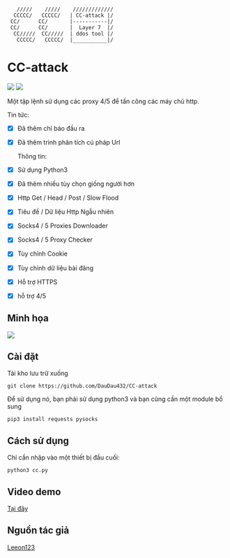        /////    /////    /////////////
      CCCCC/   CCCCC/   | CC-attack |/
     CC/      CC/       |-----------|/ 
     CC/      CC/       |  Layer 7  |/ 
      CC/////  CC/////  | ddos tool |/ 
       CCCCC/   CCCCC/  |___________|/

# CC-attack 
![](https://img.shields.io/badge/Version-3.6-brightgreen.svg) ![](https://img.shields.io/badge/license-GPLv2-blue.svg)

  Một tập lệnh sử dụng các proxy 4/5 để tấn công các máy chủ http.

  Tin tức:
- [x] Đã thêm chỉ báo đầu ra
- [x] Đã thêm trình phân tích cú pháp Url
  
  Thông tin:
- [x] Sử dụng Python3
- [x] Đã thêm nhiều tùy chọn giống người hơn
- [x] Http Get / Head / Post / Slow Flood
- [x] Tiêu đề / Dữ liệu Http Ngẫu nhiên
- [x] Socks4 / 5 Proxies Downloader
- [x] Socks4 / 5 Proxy Checker
- [x] Tùy chỉnh Cookie
- [x] Tùy chỉnh dữ liệu bài đăng
- [x] Hỗ trợ HTTPS
- [x] hỗ trợ 4/5

## Minh họa

![](https://i.imgur.com/hXGBnkB.png)

## Cài đặt
Tải kho lưu trữ xuống 
```
git clone https://github.com/DauDau432/CC-attack
```
Để sử dụng nó, bạn phải sử dụng python3 và bạn cũng cần một module bổ sung
```
pip3 install requests pysocks
```    
## Cách sử dụng
Chỉ cần nhập vào một thiết bị đầu cuối:
```
python3 cc.py
```
## Video demo 
[Tại đây](https://www.facebook.com/100028973615065/videos/3300158296775119/)
## Nguồn tác giả 
[Leeon123](https://github.com/Leeon123/CC-attack)
